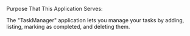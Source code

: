 Purpose That This Application Serves:

The "TaskManager" application lets you manage your tasks by adding, listing, marking as completed, and deleting them.